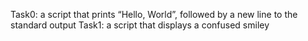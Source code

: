 Task0: a script that prints “Hello, World”, followed by a new line to the standard output
Task1: a script that displays a confused smiley
